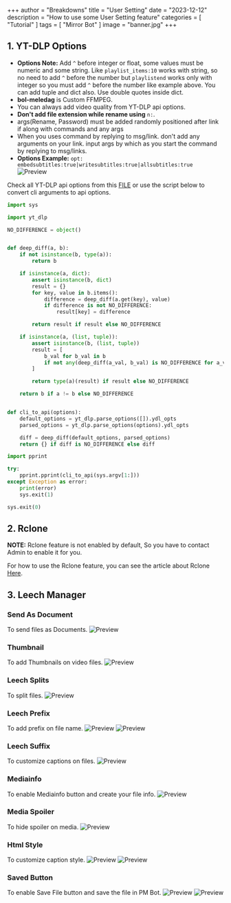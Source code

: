 +++
author = "Breakdowns"
title = "User Setting"
date = "2023-12-12"
description = "How to use some User Setting feature"
categories = [
    "Tutorial"
]
tags = [
    "Mirror Bot"
]
image = "banner.jpg"
+++

## 1. YT-DLP Options
- **Options Note:** Add `^` before integer or float, some values must be numeric and some string.
Like `playlist_items:10` works with string, so no need to add `^` before the number but `playlistend` works only with integer so you must add `^` before the number like example above.
You can add tuple and dict also. Use double quotes inside dict.
- **bol-meledag** is Custom FFMPEG.
- You can always add video quality from YT-DLP api options.
- **Don't add file extension while rename using** `n:`.
- args(Rename, Password) must be added randomly positioned after link if along with commands and any args
- When you uses command by replying to msg/link. don't add any arguments on your link. input args by which as you start the command by replying to msg/links.
- **Options Example:** `opt: embedsubtitles:true|writesubtitles:true|allsubtitles:true`
![Preview](ytdlp-options.jpg)

Check all YT-DLP api options from this [FILE](https://github.com/yt-dlp/yt-dlp/blob/master/yt_dlp/YoutubeDL.py#L184) or use the script below to convert cli arguments to api options.

```python
import sys

import yt_dlp

NO_DIFFERENCE = object()


def deep_diff(a, b):
    if not isinstance(b, type(a)):
        return b

    if isinstance(a, dict):
        assert isinstance(b, dict)
        result = {}
        for key, value in b.items():
            difference = deep_diff(a.get(key), value)
            if difference is not NO_DIFFERENCE:
                result[key] = difference

        return result if result else NO_DIFFERENCE

    if isinstance(a, (list, tuple)):
        assert isinstance(b, (list, tuple))
        result = [
            b_val for b_val in b
            if not any(deep_diff(a_val, b_val) is NO_DIFFERENCE for a_val in a)
        ]

        return type(a)(result) if result else NO_DIFFERENCE

    return b if a != b else NO_DIFFERENCE


def cli_to_api(options):
    default_options = yt_dlp.parse_options([]).ydl_opts
    parsed_options = yt_dlp.parse_options(options).ydl_opts

    diff = deep_diff(default_options, parsed_options)
    return {} if diff is NO_DIFFERENCE else diff

import pprint

try:
    pprint.pprint(cli_to_api(sys.argv[1:]))
except Exception as error:
    print(error)
    sys.exit(1)

sys.exit(0)
```

## 2. Rclone
**NOTE:** Rclone feature is not enabled by default, So you have to contact Admin to enable it for you.

For how to use the Rclone feature, you can see the article about Rclone [Here](/en/p/rclone).

## 3. Leech Manager
### Send As Document
To send files as Documents.
![Preview](send-as-document.jpg)

### Thumbnail
To add Thumbnails on video files.
![Preview](thumbnail.jpg)

### Leech Splits
To split files.
![Preview](leech-splits.jpg)

### Leech Prefix
To add prefix on file name.
![Preview](leech-prefix-1.jpg)
![Preview](leech-prefix-2.jpg)

### Leech Suffix
To customize captions on files.
![Preview](leech-suffix.jpg)

### Mediainfo
To enable Mediainfo button and create your file info.
![Preview](mediainfo.jpg)

### Media Spoiler
To hide spoiler on media.
![Preview](media-spoiler.jpg)

### Html Style
To customize caption style.
![Preview](html-style-1.jpg)
![Preview](html-style-2.jpg)

### Saved Button
To enable Save File button and save the file in PM Bot.
![Preview](saved-button-1.jpg)
![Preview](saved-button-2.jpg)
